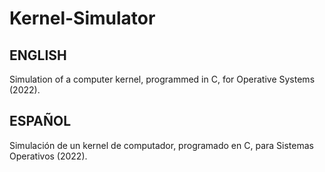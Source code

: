 # Kernel-Simulator
## ENGLISH
Simulation of a computer kernel, programmed in C, for Operative Systems (2022).

## ESPAÑOL
Simulación de un kernel de computador, programado en C, para Sistemas Operativos (2022).
